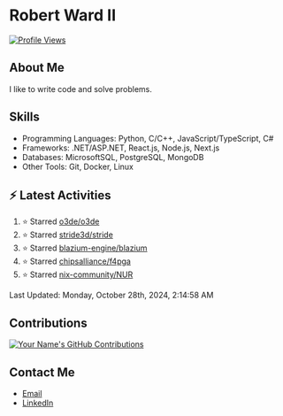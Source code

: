 
# Robert Ward II

[![Profile Views](https://komarev.com/ghpvc/?username=Robert-W-Ward)](https://github.com/Robert-W-Ward)

## About Me
I like to write code and solve problems.

## Skills
- Programming Languages: Python, C/C++, JavaScript/TypeScript, C#
- Frameworks: .NET/ASP.NET, React.js, Node.js, Next.js
- Databases: MicrosoftSQL, PostgreSQL, MongoDB
- Other Tools: Git, Docker, Linux

## :zap: Latest Activities
<!--RECENT_ACTIVITY:start-->
1. ⭐ Starred [o3de/o3de](https://github.com/o3de/o3de)
2. ⭐ Starred [stride3d/stride](https://github.com/stride3d/stride)
3. ⭐ Starred [blazium-engine/blazium](https://github.com/blazium-engine/blazium)
4. ⭐ Starred [chipsalliance/f4pga](https://github.com/chipsalliance/f4pga)
5. ⭐ Starred [nix-community/NUR](https://github.com/nix-community/NUR)
<!--RECENT_ACTIVITY:end-->

<!--RECENT_ACTIVITY:last_update-->
Last Updated: Monday, October 28th, 2024, 2:14:58 AM
<!--RECENT_ACTIVITY:last_update_end-->

<!--END_SECTIN:activity-->
## Contributions
[![Your Name's GitHub Contributions](https://github-readme-streak-stats.herokuapp.com/?user=Robert-W-Ward&theme=radical)](https://github.com/your-username)

## Contact Me
- [Email](mailto:robertwesleyward2019@gmail.com)
- [LinkedIn](https://linkedin.com/in/https://www.linkedin.com/in/robert-ward-ii/)
